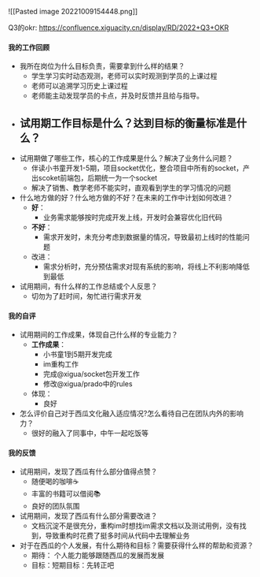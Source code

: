 

![[Pasted image 20221009154448.png]]

Q3的okr: https://confluence.xiguacity.cn/display/RD/2022+Q3+OKR

#### 我的工作回顾
- 我所在岗位为什么目标负责，需要拿到什么样的结果？
	- 学生学习实时动态观测，老师可以实时观测到学员的上课过程
	- 老师可以追溯学习历史上课过程
	- 老师能主动发现学员的卡点，并及时反馈并且给与指导。
- 试用期工作目标是什么？达到目标的衡量标准是什么？
	- 
- 试用期做了哪些工作，核心的工作成果是什么？解决了业务什么问题？
	- 伴读小书童开发1-5期，项目socket优化，整合项目中所有的socket，产出scoket前端包，后期统一为一个socket
	- 解决了销售、教学老师不能实时，直观看到学生的学习情况的问题
- 什么地方做的好？什么地方做的不好？在未来的工作中计划如何改进？
	- **好**：
		- 业务需求能够按时完成开发上线，开发时会兼容优化旧代码
	- **不好**：
		- 需求开发时，未充分考虑到数据量的情况，导致最初上线时的性能问题
	- 改进：
		- 需求分析时，充分预估需求对现有系统的影响，将线上不利影响降低到最低
- 试用期间，有什么样的工作总结或个人反思？
	- 切勿为了赶时间，匆忙进行需求开发

#### 我的自评
- 试用期间的工作成果，体现自己什么样的专业能力？
	- **工作成果**：
		- 小书童1到5期开发完成
		- im重构工作
		- 完成@xigua/socket包开发工作
		- 修改@xigua/prado中的rules
	- 体现：
		- 良好
- 怎么评价自己对于西瓜文化融入适应情况?怎么看待自己在团队内外的影响力？
	- 很好的融入了同事中，中午一起吃饭等

#### 我的反馈
- 试用期间，发现了西瓜有什么部分值得点赞？
	- 随便喝的咖啡☕️
	- 丰富的书籍可以借阅📚
	- 良好的团队氛围
- 试用期间，发现了西瓜有什么部分需要改进？
	- 文档沉淀不是很充分，重构im时想找im需求文档以及测试用例，没有找到，导致重构时花费了挺多时间从代码中去理解业务
- 对于在西瓜的个人发展，有什么期待和目标？需要获得什么样的帮助和资源？
	- 期待： 个人能力能够跟随西瓜的发展而发展
	- 目标：短期目标：先转正吧

